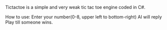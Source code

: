 Tictactoe is a simple and very weak tic tac toe engine coded in C#. 

How to use:
Enter your number(0-8, upper left to bottom-right)
AI will reply
Play till someone wins.
